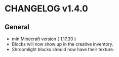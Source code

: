 # CHANGELOG v1.4.0
## General
- min Minecraft version ( 1.17.30 )
- Blocks will now show up in the creative inventory.
- Shroomlight blocks should now have their texture.